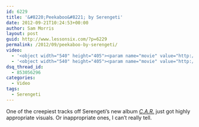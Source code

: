 ```yaml
---
id: 6229
title: '&#8220;Peekaboo&#8221; by Serengeti'
date: 2012-09-21T10:24:53+00:00
author: Sam Morris
layout: post
guid: http://www.lessonsix.com/?p=6229
permalink: /2012/09/peekaboo-by-serengeti/
video:
  - '<object width="540" height="405"><param name="movie" value="http://www.youtube.com/v/4xgPeu363po?version=3&amp;hl=en_GB"></param><param name="allowFullScreen" value="true"></param><param name="allowscriptaccess" value="always"></param><embed src="http://www.youtube.com/v/4xgPeu363po?version=3&amp;hl=en_GB" type="application/x-shockwave-flash" width="540" height="405" allowscriptaccess="always" allowfullscreen="true"></embed></object>'
  - '<object width="540" height="405"><param name="movie" value="http://www.youtube.com/v/4xgPeu363po?version=3&amp;hl=en_GB"></param><param name="allowFullScreen" value="true"></param><param name="allowscriptaccess" value="always"></param><embed src="http://www.youtube.com/v/4xgPeu363po?version=3&amp;hl=en_GB" type="application/x-shockwave-flash" width="540" height="405" allowscriptaccess="always" allowfullscreen="true"></embed></object>'
dsq_thread_id:
  - 853056296
categories:
  - Video
tags:
  - Serengeti
---
```

One of the creepiest tracks off Serengeti&#8217;s new album _[C.A.R.](http://www.lessonsix.com/2012/08/review-serengetis-c-a-r/)_ just got highly appropriate visuals. Or inappropriate ones, I can&#8217;t really tell.